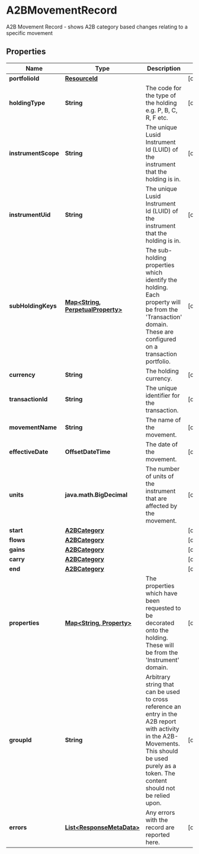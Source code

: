 

# A2BMovementRecord

A2B Movement Record - shows A2B category based changes relating to a specific movement

## Properties

| Name | Type | Description | Notes |
|------------ | ------------- | ------------- | -------------|
|**portfolioId** | [**ResourceId**](ResourceId.md) |  |  [optional] |
|**holdingType** | **String** | The code for the type of the holding e.g. P, B, C, R, F etc. |  [optional] |
|**instrumentScope** | **String** | The unique Lusid Instrument Id (LUID) of the instrument that the holding is in. |  [optional] |
|**instrumentUid** | **String** | The unique Lusid Instrument Id (LUID) of the instrument that the holding is in. |  [optional] |
|**subHoldingKeys** | [**Map&lt;String, PerpetualProperty&gt;**](PerpetualProperty.md) | The sub-holding properties which identify the holding. Each property will be from the &#39;Transaction&#39; domain. These are configured on a transaction portfolio. |  [optional] |
|**currency** | **String** | The holding currency. |  [optional] |
|**transactionId** | **String** | The unique identifier for the transaction. |  [optional] |
|**movementName** | **String** | The name of the movement. |  [optional] |
|**effectiveDate** | **OffsetDateTime** | The date of the movement. |  [optional] |
|**units** | **java.math.BigDecimal** | The number of units of the instrument that are affected by the movement. |  [optional] |
|**start** | [**A2BCategory**](A2BCategory.md) |  |  [optional] |
|**flows** | [**A2BCategory**](A2BCategory.md) |  |  [optional] |
|**gains** | [**A2BCategory**](A2BCategory.md) |  |  [optional] |
|**carry** | [**A2BCategory**](A2BCategory.md) |  |  [optional] |
|**end** | [**A2BCategory**](A2BCategory.md) |  |  [optional] |
|**properties** | [**Map&lt;String, Property&gt;**](Property.md) | The properties which have been requested to be decorated onto the holding. These will be from the &#39;Instrument&#39; domain. |  [optional] |
|**groupId** | **String** | Arbitrary string that can be used to cross reference an entry in the A2B report with activity in the A2B-Movements. This should be used purely as a token. The content should not be relied upon. |  [optional] |
|**errors** | [**List&lt;ResponseMetaData&gt;**](ResponseMetaData.md) | Any errors with the record are reported here. |  [optional] |



